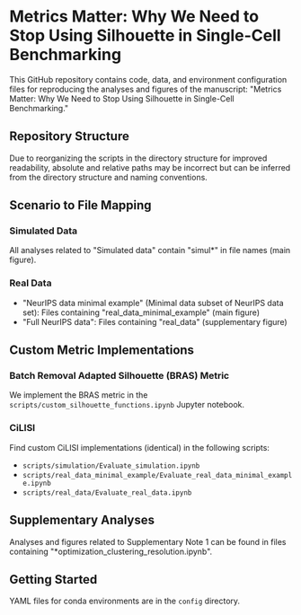 # Metrics Matter: Why We Need to Stop Using Silhouette in Single-Cell Benchmarking
This GitHub repository contains code, data, and environment configuration files for reproducing the analyses and figures of the manuscript: "Metrics Matter: Why We Need to Stop Using Silhouette in Single-Cell Benchmarking."

## Repository Structure
Due to reorganizing the scripts in the directory structure for improved readability, absolute and relative paths may be incorrect but can be inferred from the directory structure and naming conventions.

## Scenario to File Mapping
### Simulated Data
All analyses related to "Simulated data" contain "simul*" in file names (main figure).

### Real Data
- "NeurIPS data minimal example" (Minimal data subset of NeurIPS data set): Files containing "real_data_minimal_example" (main figure)
- "Full NeurIPS data": Files containing "real_data" (supplementary figure)

## Custom Metric Implementations

### Batch Removal Adapted Silhouette (BRAS) Metric
We implement the BRAS metric in the ```scripts/custom_silhouette_functions.ipynb``` Jupyter notebook.

### CiLISI
Find custom CiLISI implementations (identical)  in the following scripts:
- ```scripts/simulation/Evaluate_simulation.ipynb```
- ```scripts/real_data_minimal_example/Evaluate_real_data_minimal_example.ipynb```
- ```scripts/real_data/Evaluate_real_data.ipynb```

## Supplementary Analyses
Analyses and figures related to Supplementary Note 1 can be found in files containing "*optimization_clustering_resolution.ipynb".

## Getting Started
YAML files for conda environments are in the ```config``` directory.